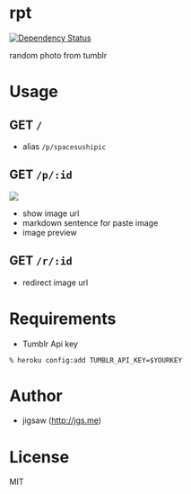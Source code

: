 rpt
===
[![Dependency Status](https://david-dm.org/jgsme/rpt.png)](https://david-dm.org/jgsme/rpt)

random photo from tumblr

# Usage

## GET `/`

* alias `/p/spacesushipic`

## GET `/p/:id`

![](https://cloud.githubusercontent.com/assets/557961/4514559/841ec580-4b77-11e4-9c11-9c3bf44546c9.png)

* show image url
* markdown sentence for paste image
* image preview

## GET `/r/:id`

* redirect image url

# Requirements

* Tumblr Api key

```
% heroku config:add TUMBLR_API_KEY=$YOURKEY
```

# Author

* jigsaw (http://jgs.me)

# License

MIT
